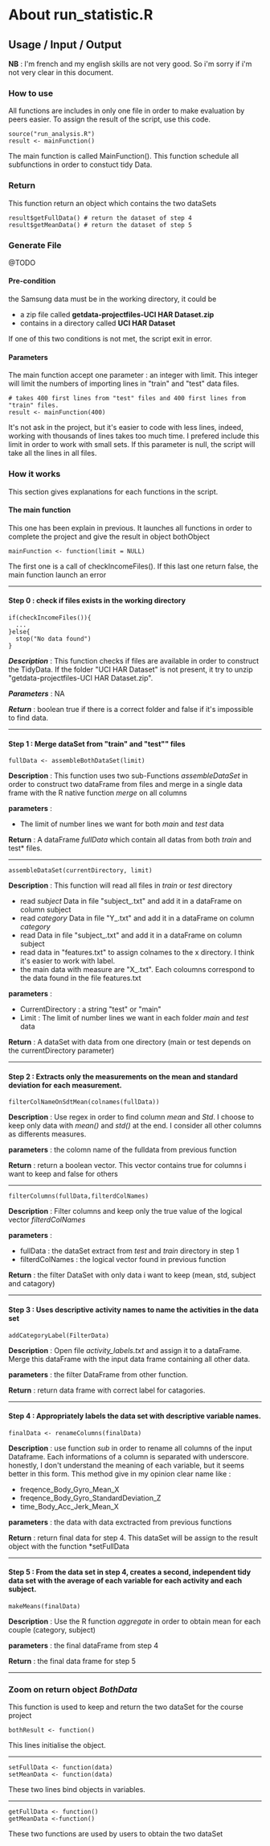 # About run_statistic.R
## Usage / Input / Output

**NB** : I'm french and my english skills are not very good. 
So i'm sorry if i'm not very clear in this document.

### How to use

All functions are includes in only one file in order to make evaluation by peers easier.
To assign the result of the script, use this code. 

    source("run_analysis.R")
    result <- mainFunction()

The main function is called MainFunction().
This function schedule all subfunctions in order to constuct tidy Data.

### Return

This function return an object which contains the two dataSets

    result$getFullData() # return the dataset of step 4 
    result$getMeanData() # return the dataset of step 5 

### Generate File
@TODO

#### Pre-condition

the Samsung data must be in the working directory, it could be

* a zip file called **getdata-projectfiles-UCI HAR Dataset.zip**
* contains in a directory called **UCI HAR Dataset**

If one of this two conditions is not met, the script exit in error.

#### Parameters
The main function accept one parameter : an integer with limit.
This integer will limit the numbers of importing lines in "train" and "test" data files.

    # takes 400 first lines from "test" files and 400 first lines from "train" files.
    result <- mainFunction(400) 

It's not ask in the project, but it's easier to code with less lines, indeed, working with thousands of lines takes too much time.
I prefered include this limit in order to work with small sets. 
If this parameter is null, the script will take all the lines in all files.

### How it works

This section gives explanations for each functions in the script.

#### The main function 
This one has been explain in previous.
It launches all functions in order to complete the project and give the result in object bothObject
    
    mainFunction <- function(limit = NULL)
    
The first one is a call of checkIncomeFiles(). 
If this last one  return false, the main function launch an error

* * *

#### Step 0 : check if files exists in the working directory

    if(checkIncomeFiles()){
      ...
    }else{
      stop("No data found")
    }
    
***Description*** :  This function checks if files are available in order to construct the TidyData. 
If the folder "UCI HAR Dataset" is not present, it try to unzip "getdata-projectfiles-UCI HAR Dataset.zip".

***Parameters*** : NA

***Return*** : boolean true if there is a correct folder and false if it's impossible to find data.

* * *


#### Step 1 : Merge dataSet from "train" and "test"" files

    fullData <- assembleBothDataSet(limit)

**Description** : This function uses two sub-Functions *assembleDataSet* in order to construct two dataFrame from files and merge in a single data frame with the R native function *merge* on all columns

**parameters** :

* The limit of number lines we want for both *main* and *test* data

**Return** : A dataFrame *fullData* which contain all datas from both *train* and test* files.

* * *

    assembleDataSet(currentDirectory, limit)

**Description** : This function will read all files in *train* or *test* directory

* read *subject* Data in file "subject_<currentDirectory>.txt" and add it in a dataFrame on column subject
* read *category* Data in file "Y_<currentDirectory>.txt" and add it in a dataFrame on column *category*
* read Data in file "subject_<currentDirectory>.txt" and add it in a dataFrame on column subject
* read data in "features.txt" to assign colnames to the x directory. I think it's easier to work with label.
* the main data with measure are "X_<currentDirectory>.txt". Each coloumns correspond to the data found in the file features.txt

**parameters** :
* CurrentDirectory :  a string "test" or "main" 
* Limit :  The limit of number lines we want in each folder *main* and *test* data

**Return** : A dataSet with data from one directory (main or test depends on the currentDirectory parameter)
    
* * *
#### Step 2 : Extracts only the measurements on the mean and standard deviation for each measurement. 

    filterColNameOnSdtMean(colnames(fullData))
    
**Description** : Use regex in order to find column *mean* and *Std*. I choose to keep only data with *mean()* and *std()* at the end. 
I consider all other columns as differents measures.

**parameters** : the colomn name of the fulldata from previous function

**Return** : return a boolean vector. This vector contains true for columns i want to keep and false for others

* * *
  
    filterColumns(fullData,filterdColNames)

**Description** : Filter columns and keep only the true value of the logical vector *filterdColNames*

**parameters** : 

* fullData : the dataSet extract from *test* and *train* directory in step 1
* filterdColNames : the logical vector found in previous function

**Return** : the filter DataSet with only data i want to keep (mean, std, subject and catagory)

* * *

#### Step 3 : Uses descriptive activity names to name the activities in the data set 

    addCategoryLabel(FilterData)
    
**Description** : Open file *activity_labels.txt* and assign it to a dataFrame.
Merge this dataFrame with the input data frame containing all other data.

**parameters** : the filter DataFrame from other function.

**Return** : return data frame with correct label for catagories.
    
* * *

#### Step 4 : Appropriately labels the data set with descriptive variable names.
    
    finalData <- renameColumns(finalData)

**Description** : use function *sub* in order to rename all columns of the input Dataframe.
Each informations of a column is separated with underscore.
honestly, I don't understand the meaning of each variable, but it seems better in this form.
This method give in my opinion clear name like : 

* freqence_Body_Gyro_Mean_X
* freqence_Body_Gyro_StandardDeviation_Z
* time_Body_Acc_Jerk_Mean_X

**parameters** : the data with data exctracted from previous functions

**Return** : return final data for step 4. This dataSet will be assign to the result object with the function *setFullData

    
* * *



#### Step 5 : From the data set in step 4, creates a second, independent tidy data set with the average of each variable for each activity and each subject.

    makeMeans(finalData)
    
**Description** : Use the R function *aggregate* in order to obtain mean for each couple (category, subject)

**parameters** : the final dataFrame from step 4

**Return** : the final data frame for step 5 

* * *
###  Zoom on return object *BothData*

This function is used to keep and return the two dataSet for the course project
    
    bothResult <- function()
    
This lines initialise the object.
    
* * * 
    setFullData <- function(data)
    setMeanData <- function(data)
    
These two lines bind objects in variables.

* * * 
    getFullData <- function()
    getMeanData <-function()

These two functions are used by users to obtain the two dataSet